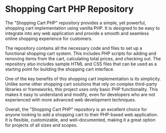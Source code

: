 # Shopping Cart PHP Repository
The "Shopping Cart PHP" repository provides a simple, yet powerful, shopping cart implementation using vanilla PHP. It is designed to be easy to integrate into any web application and provide a smooth and seamless online shopping experience for customers.

The repository contains all the necessary code and files to set up a functional shopping cart system. This includes PHP scripts for adding and removing items from the cart, calculating total prices, and checking out. The repository also includes sample HTML and CSS files that can be used as a starting point for building the shopping cart interface.

One of the key benefits of this shopping cart implementation is its simplicity. Unlike some other shopping cart solutions that rely on complex third-party libraries or frameworks, this project uses only basic PHP functionality. This makes it easy to understand and modify, even for developers who are not experienced with more advanced web development techniques.

Overall, the "Shopping Cart PHP" repository is an excellent choice for anyone looking to add a shopping cart to their PHP-based web application. It is flexible, customizable, and well-documented, making it a great option for projects of all sizes and scopes.
